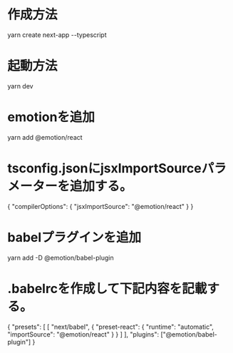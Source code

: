 # 作成方法
yarn create next-app --typescript

# 起動方法
yarn dev

# emotionを追加
yarn add @emotion/react

# tsconfig.jsonにjsxImportSourceパラメーターを追加する。
{
  "compilerOptions": {
    "jsxImportSource": "@emotion/react"
  }
}

# babelプラグインを追加
yarn add -D @emotion/babel-plugin

# .babelrcを作成して下記内容を記載する。
{
  "presets": [
    [
      "next/babel",
      {
        "preset-react": {
          "runtime": "automatic",
          "importSource": "@emotion/react"
        }
      }
    ]
  ],
  "plugins": ["@emotion/babel-plugin"]
}